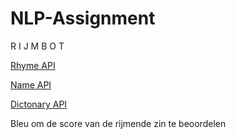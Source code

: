 # NLP-Assignment

R 
 I
  J
   M
  B
 O
T

[Rhyme API](https://www.datamuse.com/api/)

[Name API](https://www.behindthename.com/)

[Dictonary API](https://dictionaryapi.dev/)

Bleu om de score van de rijmende zin te beoordelen
